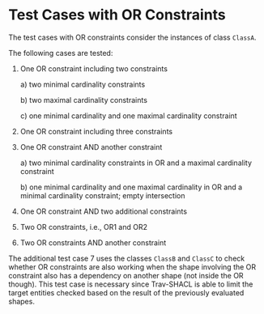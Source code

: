 # Test Cases with OR Constraints

The test cases with OR constraints consider the instances of class `ClassA`.

The following cases are tested:
1. One OR constraint including two constraints

   a) two minimal cardinality constraints

   b) two maximal cardinality constraints

   c) one minimal cardinality and one maximal cardinality constraint

2. One OR constraint including three constraints

3. One OR constraint AND another constraint

   a) two minimal cardinality constraints in OR and a maximal cardinality constraint

   b) one minimal cardinality and one maximal cardinality in OR and a minimal cardinality constraint; empty intersection

4. One OR constraint AND two additional constraints

5. Two OR constraints, i.e., OR1 and OR2

6. Two OR constraints AND another constraint

The additional test case 7 uses the classes `ClassB` and `ClassC` to check whether OR constraints are also working when the shape involving the OR constraint also has a dependency on another shape (not inside the OR though).
This test case is necessary since Trav-SHACL is able to limit the target entities checked based on the result of the previously evaluated shapes.